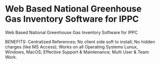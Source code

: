 # Web Based  National Greenhouse Gas Inventory  Software for IPPC 

Web Based  National Greenhouse Gas Inventory  Software for IPPC

BENEFITS:
Centralized References;
No client side soft to install;
No hidden charges  (like MS Access); 
Works on all Operating Systems Lunux, Windows, MacOS;
Effective Support & Maintenance;
Multi User & Team  Work.  

